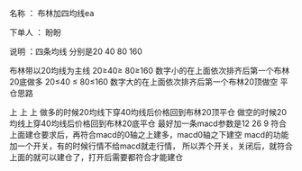 名称 ： 布林加四均线ea

下单人 ： 盼盼

说明 ：四条均线 分别是20 40 80 160

布林带以20均线为主线
20≥40≥ 80≥160 数字小的在上面依次排齐后第一个布林20底做多
20≤40 ≤ 80≤160 数字大的在上面依次排齐后第一个布林20顶做空
平仓思路

上 上 上
做多的时候20均线下穿40均线后价格回到布林20顶平仓
做空的时候20均线上穿40均线后价格回到布林20底平仓
最好加一条macd参数是12 26 9
符合上面建仓要求后，再符合macd的0轴之上建多，macd0轴之下建空
macd的功能加一个开关，有的时候行情不给macd就走行情，
所以弄个开关，关闭后，就符合上面的就可以建仓了，打开后需要都符合才能建仓